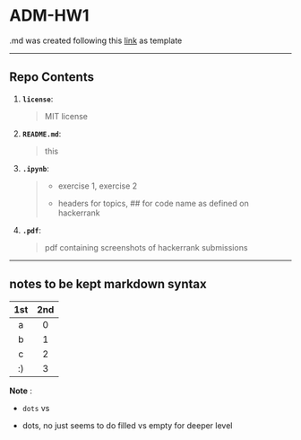 # ADM-HW1

.md was created following this [link](https://github.com/lucamaiano/ADM/blob/master/2022/Homework_1/SUBMIT.md) as template

----------------------------

## Repo Contents

1. __`license`__: 
    > MIT license
3. __`README.md`__:
    > this
3. __`.ipynb`__:
    > * exercise 1, exercise 2 
    > - headers for topics, ## for code name as defined on hackerrank
4. __`.pdf`__:
    > pdf containing screenshots of hackerrank submissions


----------------------------

## notes to be kept markdown syntax

|   1st  | 2nd |
|:--------:|:------------:|
|  a |     0     |
| b |      1      |
| c |      2      |
| :) |      3     |


__Note__ :
* `dots` vs
- dots, no just seems to do filled vs empty for deeper level
